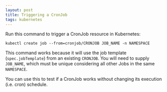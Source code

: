 ```yaml
---
layout: post
title: Triggering a CronJob
tags: kubernetes
---
```


Run this command to trigger a CronJob resource in Kubernetes:

```shell
kubectl create job --from=cronjob/CRONJOB JOB_NAME -n NAMESPACE
```

This command works because it will use the job template (`spec.jobTemplate`)
from an existing `CRONJOB`. You will need to supply `JOB_NAME`, which must be unique considering
all other Jobs in the same `NAMESPACE`.

You can use this to test if a CronJob works without changing its execution (i.e. cron) schedule.
